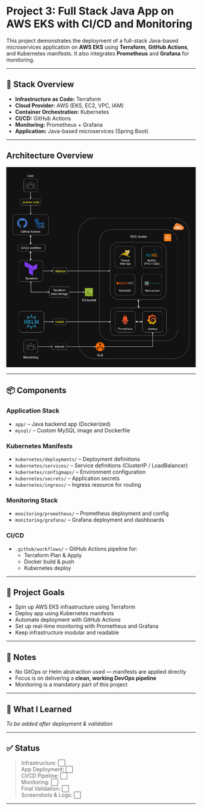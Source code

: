 
# Project 3: Full Stack Java App on AWS EKS with CI/CD and Monitoring

This project demonstrates the deployment of a full-stack Java-based microservices application on **AWS EKS** using **Terraform**, **GitHub Actions**, and Kubernetes manifests. It also integrates **Prometheus** and **Grafana** for monitoring.

---

## 🧩 Stack Overview

- **Infrastructure as Code:** Terraform
- **Cloud Provider:** AWS (EKS, EC2, VPC, IAM)
- **Container Orchestration:** Kubernetes
- **CI/CD:** GitHub Actions
- **Monitoring:** Prometheus + Grafana
- **Application:** Java-based microservices (Spring Boot)

---

## Architecture Overview
![Project 1 architecture](images/architecture/project-3-architecture.png)

---
## 📦 Components

### Application Stack
- `app/` – Java backend app (Dockerized)
- `mysql/` – Custom MySQL image and Dockerfile

### Kubernetes Manifests
- `kubernetes/deployments/` – Deployment definitions
- `kubernetes/services/` – Service definitions (ClusterIP / LoadBalancer)
- `kubernetes/configmaps/` – Environment configuration
- `kubernetes/secrets/` – Application secrets
- `kubernetes/ingress/` – Ingress resource for routing

### Monitoring Stack
- `monitoring/prometheus/` – Prometheus deployment and config
- `monitoring/grafana/` – Grafana deployment and dashboards

### CI/CD
- `.github/workflows/` – GitHub Actions pipeline for:
  - Terraform Plan & Apply
  - Docker build & push
  - Kubernetes deploy

---

## 🚀 Project Goals

- Spin up AWS EKS infrastructure using Terraform
- Deploy app using Kubernetes manifests
- Automate deployment with GitHub Actions
- Set up real-time monitoring with Prometheus and Grafana
- Keep infrastructure modular and readable

---

## 📌 Notes

- No GitOps or Helm abstraction used — manifests are applied directly
- Focus is on delivering a **clean, working DevOps pipeline**
- Monitoring is a mandatory part of this project

---

## 🧠 What I Learned

_To be added after deployment & validation_

---

## ✅ Status

> Infrastructure: ⬜️  
> App Deployment: ⬜️  
> CI/CD Pipeline: ⬜️  
> Monitoring: ⬜️  
> Final Validation: ⬜️  
> Screenshots & Logs: ⬜️  

---

